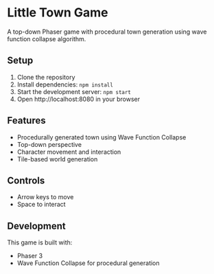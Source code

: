# Little Town Game

A top-down Phaser game with procedural town generation using wave function collapse algorithm.

## Setup

1. Clone the repository
2. Install dependencies: `npm install`
3. Start the development server: `npm start`
4. Open http://localhost:8080 in your browser

## Features

- Procedurally generated town using Wave Function Collapse
- Top-down perspective
- Character movement and interaction
- Tile-based world generation

## Controls

- Arrow keys to move
- Space to interact

## Development

This game is built with:
- Phaser 3
- Wave Function Collapse for procedural generation